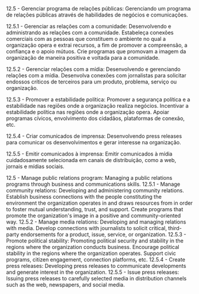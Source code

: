 12.5 - Gerenciar programa de relações públicas: Gerenciando um programa de relações públicas através de habilidades de negócios e comunicações.

12.5.1 - Gerenciar as relações com a comunidade: Desenvolvendo e administrando as relações com a comunidade. Estabeleça conexões comerciais com as pessoas que constituem o ambiente no qual a organização opera e extrai recursos, a fim de promover a compreensão, a confiança e o apoio mútuos. Crie programas que promovam a imagem da organização de maneira positiva e voltada para a comunidade.

12.5.2 - Gerenciar relações com a mídia: Desenvolvendo e gerenciando relações com a mídia. Desenvolva conexões com jornalistas para solicitar endossos críticos de terceiros para um produto, problema, serviço ou organização.

12.5.3 - Promover a estabilidade política: Promover a segurança política e a estabilidade nas regiões onde a organização realiza negócios. Incentivar a estabilidade política nas regiões onde a organização opera. Apoiar programas cívicos, envolvimento dos cidadãos, plataformas de conexão, etc.

12.5.4 - Criar comunicados de imprensa: Desenvolvendo press releases para comunicar os desenvolvimentos e gerar interesse na organização.

12.5.5 - Emitir comunicados à imprensa: Emitir comunicados à mídia cuidadosamente selecionada em canais de distribuição, como a web, jornais e mídias sociais.


12.5 - Manage public relations program: Managing a public relations programs through business and communications skills. 
12.5.1 - Manage community relations: Developing and administering community relations. Establish business connections with the people constituting the environment the organization operates in and draws resources from in order to foster mutual understanding, trust, and support. Create programs that promote the organization's image in a positive and community-oriented way.
12.5.2 - Manage media relations: Developing and managing relations with media. Develop connections with journalists to solicit critical, third-party endorsements for a product, issue, service, or organization.
12.5.3 - Promote political stability: Promoting political security and stability in the regions where the organization conducts business. Encourage political stability in the regions where the organization operates. Support civic programs, citizen engagement, connection platforms, etc.
12.5.4 - Create press releases: Developing press releases to communicate developments and generate interest in the organization. 
12.5.5 - Issue press releases: Issuing press releases to carefully selected media in distribution channels such as the web, newspapers, and social media.